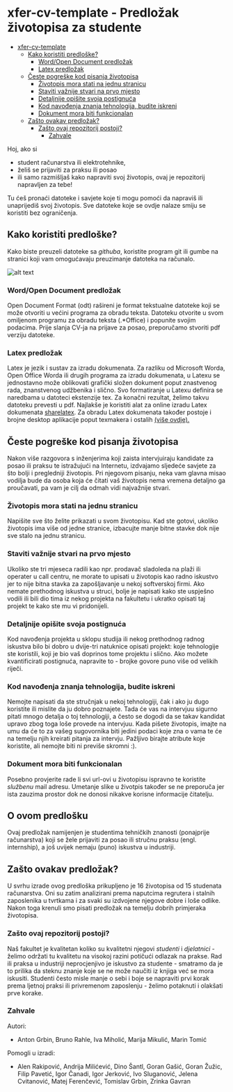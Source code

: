 # xfer-cv-template - Predložak životopisa za studente

* [xfer-cv-template](#xfer-cv-template)
  * [Kako koristiti predloške?](#kako-koristiti-predloške)
    * [Word/Open Document predložak](#word-open-document-predložak)
    * [Latex predložak](#latex-predžozak)
  * [Česte pogreške kod pisanja životopisa](#ceste-pogreške-kod-pisanja-životopisa)
    * [Životopis mora stati na jednu stranicu](#životopis-mora-stati-na-jednu-stranicu)
    * [Staviti važnije stvari na prvo mjesto](#staviti-važnije-stvari-na-prvo-mjesto)
    * [Detaljnije opišite svoja postignuća](#detaljnije-opišite-svoja-postignuća)
    * [Kod navođenja znanja tehnologija, budite iskreni](#kod-navođjenja-znanja-tehnologija-budite-iskreni)
    * [Dokument mora biti funkcionalan](#dokument-mora-biti-funkcionalan)
  * [Zašto ovakav predložak?](#zašto-ovakav-predložak)
    * [Zašto ovaj repozitorij postoji?](#zašto-ovaj-repozitorij-postoji)
      * [Zahvale](#zahvale)

Hoj, ako si
- student računarstva ili elektrotehnike,
- želiš se prijaviti za praksu ili posao
- ili samo razmišljaš kako napraviti svoj životopis,
ovaj je repozitorij napravljen za tebe!

Tu ćeš pronaći datoteke i savjete koje ti mogu pomoći da napraviš ili unaprijediš svoj životopis. Sve datoteke koje se ovdje nalaze smiju se koristiti bez ograničenja.

## Kako koristiti predloške?

Kako biste preuzeli datoteke sa _githuba_, koristite program git ili gumbe na stranici koji vam omogućavaju preuzimanje datoteka na računalo.

![alt text](https://github.com/agrbin/xfer-cv-template/raw/master/download-howto.png "Kako koristiti predloske?")

### Word/Open Document predložak
Open Document Format (odt) rašireni je format tekstualne datoteke koji se može otvoriti u većini programa za obradu teksta.
Datoteku otvorite u svom omiljenom programu za obradu teksta (.*Office) i popunite svojim podacima. Prije slanja CV-ja na prijave za posao, preporučamo stvoriti pdf verziju datoteke. 

### Latex predložak
Latex je jezik i sustav za izradu dokumenata. Za razliku od Microsoft Worda, Open Office Worda ili drugih programa za izradu dokumenata, u Latexu se jednostavno može oblikovati grafički složen dokument poput znastvenog rada, znanstvenog udžbenika i slično. Svo formatiranje u Latexu definira se naredbama u datoteci ekstenzije tex. Za konačni rezultat, želimo takvu datoteku prevesti u pdf. Najlakše je koristiti alat za online izradu Latex dokumenata [sharelatex](https://www.sharelatex.com/). Za obradu Latex dokumenata također postoje i brojne desktop aplikacije poput texmakera i ostalih [(više ovdje).](https://en.wikipedia.org/wiki/Comparison_of_TeX_editors)

## Česte pogreške kod pisanja životopisa

Nakon više razgovora s inženjerima koji zaista intervjuiraju kandidate za posao ili praksu te istražujući na Internetu, izdvajamo sljedeće savjete za što bolji i pregledniji životopis.
Pri njegovom pisanju, neka vam glavna misao vodilja bude da osoba koja će čitati vaš životopis nema vremena detaljno ga proučavati, pa vam je cilj da odmah vidi najvažnije stvari.

### Životopis mora stati na jednu stranicu 

Napišite sve što želite prikazati u svom životopisu. Kad ste gotovi, ukoliko životopis ima više od jedne stranice, izbacujte manje bitne stavke dok nije sve stalo na jednu stranicu.

### Staviti važnije stvari na prvo mjesto

Ukoliko ste tri mjeseca radili kao npr. prodavač sladoleda na plaži ili operater u call centru, ne morate to upisati u životopis kao radno iskustvo jer to nije bitna stavka za zapošljavanje u nekoj softverskoj firmi. Ako nemate prethodnog iskustva u struci, bolje je napisati kako ste uspješno vodili ili bili dio tima iz nekog projekta na fakultetu i ukratko opisati taj projekt te kako ste mu vi pridonijeli.

### Detaljnije opišite svoja postignuća

Kod navođenja projekta u sklopu studija ili nekog prethodnog radnog iskustva bilo bi dobro u dvije-tri natuknice opisati projekt: koje tehnologije ste koristili, koji je bio vaš doprinos tome projektu i slično. Ako možete kvantificirati postignuća, napravite to - brojke govore puno više od velikih riječi.

### Kod navođenja znanja tehnologija, budite iskreni

Nemojte napisati da ste stručnjak u nekoj tehnologiji, čak i ako ju dugo koristite ili mislite da ju dobro poznajete. Tada će vas na intervjuu sigurno pitati mnogo detalja o toj tehnologiji, a često se dogodi da se takav kandidat upravo zbog toga loše provede na intervjuu.
Kada pišete životopis, imajte na umu da će to za vašeg sugovornika biti jedini podaci koje zna o vama te će na temelju njih kreirati pitanja za intervju. Pažljivo birajte atribute koje koristite, ali nemojte biti ni previše skromni :).

### Dokument mora biti funkcionalan

Posebno provjerite rade li svi url-ovi u životopisu ispravno te koristite _službenu_ mail adresu. Umetanje slike u životpis također se ne preporuča jer ista zauzima prostor dok ne donosi nikakve korisne informacije čitatelju.

## O ovom predlošku

Ovaj predložak namijenjen je studentima tehničkih znanosti (ponajprije računarstva) koji se žele prijaviti za posao ili stručnu praksu (engl. internship), a još uvijek nemaju (puno) iskustva u industriji.

## Zašto ovakav predložak?

U svrhu izrade ovog predloška prikupljeno je 16 životopisa od 15 studenata računarstva. Oni su zatim analizirani prema naputcima regrutera i stalnih zaposlenika u tvrtkama i za svaki su izdvojene njegove dobre i loše odlike. Nakon toga krenuli smo pisati predložak na temelju dobrih primjeraka životopisa.

### Zašto ovaj repozitorij postoji?

Naš fakultet je kvalitetan koliko su kvalitetni njegovi _studenti_ i _djelatnici_ - želimo održati tu kvalitetu na visokoj razini potičući odlazak na prakse.
Rad ili praksa u industriji neprocjenjivo je iskustvo za studente  - smatramo da je to prilika da steknu znanje koje se ne može naučiti iz knjiga već se mora iskusiti.
Studenti često misle manje o sebi i boje se napraviti prvi korak prema ljetnoj praksi ili privremenom zaposlenju - želimo potaknuti i olakšati prve korake.

### Zahvale 

Autori:
- Anton Grbin, Bruno Rahle, Iva Miholić, Marija Mikulić, Marin Tomić

Pomogli u izradi:
- Alen Rakipović, Andrija Milićević, Dino Šantl, Goran Gašić, Goran Žužic, Filip Pavetić, Igor Čanadi, Igor Jerković, Ivo Sluganović, Jelena Cvitanović, Matej Ferenčević, Tomislav Grbin, Zrinka Gavran

